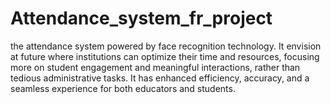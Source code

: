 # Attendance_system_fr_project
the attendance system powered by face recognition technology. 
It envision at future where institutions can optimize their
time and resources, focusing more on student engagement and
meaningful interactions, rather than tedious administrative tasks.
It has enhanced efficiency, accuracy, and a seamless experience 
for both educators and students.
